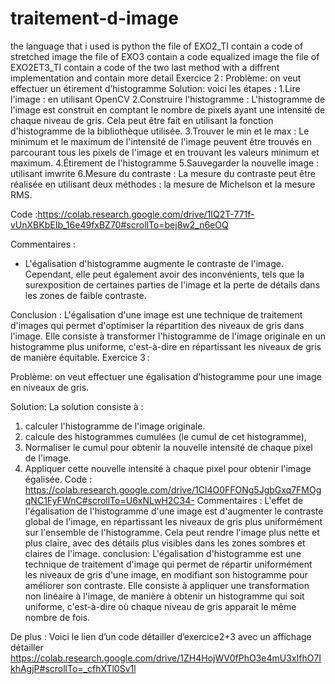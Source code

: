 # traitement-d-image
the language that i used is python
the file of EXO2_TI contain a code of stretched image
the file of EXO3 contain a code equalized image
the file of EXO2ET3_TI contain a code of the two last method with a diffrent implementation 
and contain more detail 
Exercice 2 : 
Problème: on veut effectuer un étirement d’histogramme 
Solution: voici les étapes :
1.Lire l'image :  en utilisant OpenCV 
2.Construire l'histogramme : L'histogramme de l'image est construit en comptant le nombre de pixels ayant une intensité de chaque niveau de gris. Cela peut être fait en utilisant la fonction d'histogramme de la bibliothèque utilisée.
3.Trouver le min et le max : Le minimum et le maximum de l'intensité de l'image peuvent être trouvés en parcourant tous les pixels de l'image et en trouvant les valeurs minimum et maximum.
4.Étirement de l'histogramme 
5.Sauvegarder la nouvelle image : utilisant  imwrite
6.Mesure du contraste : La mesure du contraste peut être réalisée en utilisant deux méthodes : la mesure de Michelson et la mesure RMS.
  
Code :https://colab.research.google.com/drive/1IQ2T-771f-vUnXBKbEIb_16e49fxBZ70#scrollTo=bej8w2_n6eOQ 


Commentaires : 

- L'égalisation d'histogramme augmente le contraste de l'image. Cependant, elle peut également avoir des inconvénients, tels que la surexposition de certaines parties de l'image et la perte de détails dans les zones de faible contraste.

Conclusion :
L'égalisation d'une image est une technique de traitement d'images qui permet     d'optimiser la répartition des niveaux de gris dans l'image.
Elle consiste à transformer l'histogramme de l'image originale en un histogramme plus uniforme, c'est-à-dire en répartissant les niveaux de gris de manière équitable.
Exercice 3 : 
 
Problème: on veut effectuer une égalisation d’histogramme pour une image en niveaux de gris.
 
Solution: La solution consiste à :
1) calculer l'histogramme de l'image originale.
2) calcule des histogrammes cumulées (le cumul de cet histogramme),
3) Normaliser le cumul pour obtenir la nouvelle intensité de chaque pixel de l'image. 
4) Appliquer cette nouvelle intensité à chaque pixel pour obtenir l'image égalisée. 
 Code : https://colab.research.google.com/drive/1Cl4O0FFONg5JgbGxq7FMOgqNC1FyFWnC#scrollTo=U6xNLwH2C34-
Commentaires :
L'effet de l'égalisation de l'histogramme d'une image est d'augmenter le contraste global de l'image, en répartissant les niveaux de gris plus uniformément sur l'ensemble de l'histogramme. Cela peut rendre l'image plus nette et plus claire, avec des détails plus visibles dans les zones sombres et claires de l'image.
conclusion: 
L'égalisation d'histogramme est une technique de traitement d'image qui permet de répartir uniformément les niveaux de gris d'une image, en modifiant son histogramme pour améliorer son contraste. Elle consiste à appliquer une transformation non linéaire à l'image, de manière à obtenir un histogramme qui soit uniforme, c'est-à-dire où chaque niveau de gris apparait le même nombre de fois. 

De plus : Voici le lien d’un code détailler d’exercice2+3 avec un affichage détailler
https://colab.research.google.com/drive/1ZH4HojWV0fPhO3e4mU3xIfhO7IkhAgjP#scrollTo=_cfhXTl0Sv1l
